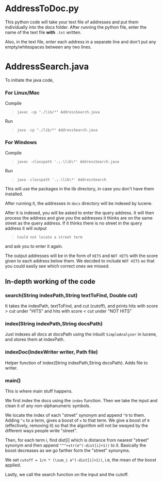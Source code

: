 # AddressToDoc.py
This python code will take your text file of addresses and put them individually into the docs folder. After running the python file, enter the name of the text file **with** `.txt` written.

Also, in the text file, enter each address in a separate line and don't put any empty/whitespaces between any two lines.

# AddressSearch.java
To initiate the java code,
### For Linux/Mac
Compile
>`javac -cp "./lib/*" AddressSearch.java`

Run
>`java -cp "./lib/*" AddressSearch.java`

### For Windows
Compile
>`javac -classpath '.;.\lib\*' AddressSearch.java`

Run
>`java -classpath '.;.\lib\*' AddressSearch`

This will use the packages in the lib directory, in case you don't have them installed.

After running it, the addresses in `docs` directory will be indexed by lucene.

After it is indexed, you will be asked to enter the query address. It will then process the address and give you the addresses it thinks are on the same street as the query address. If it thinks there is no street in the query address it will output
>`Could not locate a street term`

and ask you to enter it again.

The output addresses will be in the form of `HITS` and `NOT HITS` with the score given to each address below them. We decided to include `NOT HITS` so that you could easily see which correct ones we missed.

## In-depth working of the code
### search(String indexPath,String textToFind, Double cut)
It takes the indexPath, textToFind, and cut (cutoff), and prints hits with score > cut under "HITS" and hits with score < cut under "NOT HITS"

### index(String indexPath,String docsPath)
Just indexes all docs at docsPath using the inbuilt `SimpleAnalyzer` in lucene, and stores them at indexPath.

### indexDoc(IndexWriter writer, Path file)
Helper function of index(String indexPath,String docsPath).
Adds file to writer.

### main()
This is where main stuff happens.

We first index the docs using the `index` function. Then we take the input and clean it of any non-alphanumeric symbols.

We locate the index of each "street" synonym and append `^0` to them.
Adding `^x` to a term, gives a boost of `x` to that term. We give a boost of `0` (effectively, removing it) so that the algorithm will not be swayed by the different ways people write "street".

Then, for each term i, find dist[i] which is distance from nearest "street" synonym and then append `"^"+str(e^(-dist[i]+1))` to it. Basically the boost decreases as we go farther form the "street" synonyms.

We set `cutoff = 1/n * (\sum_i e^(-dist[i]+1))`, i.e, the mean of the boost applied.

Lastly, we call the search function on the input and the cutoff.
